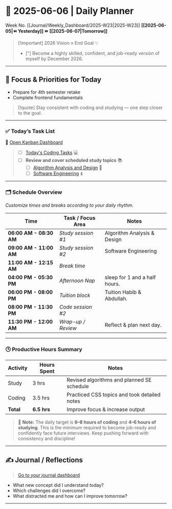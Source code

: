 # 🌼 **2025-06-06** | Daily Planner

Week No. [[Journal/Weekly_Dashboard/2025-W23|2025-W23]]
**[[2025-06-05|⏪ Yesterday]] ⏩ [[2025-06-07|Tomorrow]]**

> [!important] 2026 Vision » End Goal ✨
> - ["] Become a highly skilled, confident, and job-ready version of myself by December 2026.

---
## 🧭 Focus & Priorities for Today

- Prepare for 4th semester retake  
- Complete frontend fundamentals

> [!quote] Stay consistent with coding and studying — one step closer to the goal.

---

### ✅ Today’s Task List

🔗 [Open Kanban Dashboard](obsidian://open?vault=crisis-vault&file=%F0%9F%93%86%20Daily%20Tasks%20Board)

> - [ ]  [Today's Coding Tasks](obsidian://open?vault=crisis-vault&file=%F0%9F%96%A5%EF%B8%8F%20Frontend%20Bootcamp%20Kanban) 💻  
> - [ ] **Review and cover scheduled study topics** 📚  
>   - [ ]  [Algorithm Analysis and Design](obsidian://open?vault=crisis-vault&file=Algorithm%20Analysis%20Kanban) 🔺  
>   - [ ]  [Software Engineering](obsidian://open?vault=crisis-vault&file=Software%20Engineering%20Kanban) ⏫

---

### 🗂️ Schedule Overview

_Customize times and breaks according to your daily rhythm._

| Time                    | Task / Focus Area  | Notes                         |
| ----------------------- | ------------------ | ----------------------------- |
| **06:00 AM - 08:30 AM** | *Study session #1* | Algorithm Analysis & Design   |
| **09:00 AM - 11:00 AM** | *Study session #2* | Software Engineering          |
| **11:00 AM - 12:15 AM** | *Break time*       |                               |
| **04:00 PM - 05:30 PM** | *Afternoon Nap*    | sleep for 1 and a half hours. |
| **06:00 PM - 08:00 PM** | *Tuition block*    | Tuition Habib & Abdullah.     |
| **08:00 PM - 11:30 PM** | *Code session #2*  |                               |
| **11:30 PM - 12:00 AM** | *Wrap-up / Review* | Reflect & plan next day.      |

---

### 🕒 Productive Hours Summary

| Activity  | Hours Spent | Notes                                        |
| --------- | ----------- | -------------------------------------------- |
| Study     | 3 hrs       | Revised algorithms and planned SE schedule   |
| Coding    | 3.5 hrs     | Practiced CSS topics and took detailed notes |
| **Total** | **6.5 hrs** | Improve focus & increase output              |
> 📝 **Note:** The daily target is **6–8 hours of coding** and **4–6 hours of studying**. This is the minimum required to become job-ready and confidently face future interviews. Keep pushing forward with consistency and discipline!

---


## ✍️ Journal / Reflections

> [Go to your journal dashboard](obsidian://open?vault=crisis-vault&file=%E2%9C%8D%EF%B8%8F%20Daily%20Reviews%20Kanban)

- What new concept did I understand today?
- Which challenges did I overcome?
- What distracted me and how can I improve tomorrow?

---